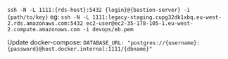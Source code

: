 `ssh -N -L 1111:{rds-host}:5432 {login}@{bastion-server} -i {path/to/key}`
eg: `ssh -N -L 1111:legacy-staging.cupg32dk1xbq.eu-west-2.rds.amazonaws.com:5432 ec2-user@ec2-35-178-105-1.eu-west-2.compute.amazonaws.com -i devops/eb.pem`

Update docker-compose:
`DATABASE_URL: "postgres://{username}:{password}@host.docker.internal:1111/{dbname}"`


